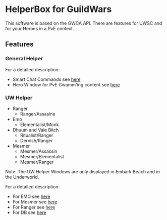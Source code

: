 # HelperBox for GuildWars

This software is based on the GWCA API.
There are features for UWSC and for your Heroes in a PvE context.

## Features

### General Helper

For a detailed description:

- Smart Chat Commands see [here](./General/ChatCommands.md)
- Hero Window for PvE Gwamm'ing content see [here](./General/HeroWindow.md)

### UW Helper

- Ranger
  - Ranger/Assasine
- Emo
  - Elementalist/Monk
- Dhuum and Vale Bitch
  - Ritualist/Ranger
  - Dervish/Ranger
- Mesmer
  - Mesmer/Assassin
  - Mesmer/Elementalist
  - Mesmer/Ranger

Note: The UW Helper Windows are only displayed in Embark Beach and in the Underworld.

For a detailed description:

- For EMO see [here](./Uw/Emo.md)
- For Mesmer see [here](./Uw/Mesmer.md)
- For Ranger see [here](./Uw/Ranger.md)
- For DB see [here](./Uw/Db.md)
